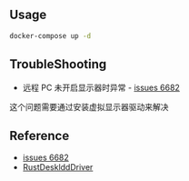 ## Usage

```sh
docker-compose up -d
```

## TroubleShooting

- 远程 PC 未开启显示器时异常 - [issues 6682](#reference)

这个问题需要通过安装虚拟显示器驱动来解决 



## Reference

- [issues 6682](https://github.com/rustdesk/rustdesk/)
- [RustDesklddDriver](https://github.com/fufesou/RustDeskIddDriver/tree/main/RustDeskIddApp)
